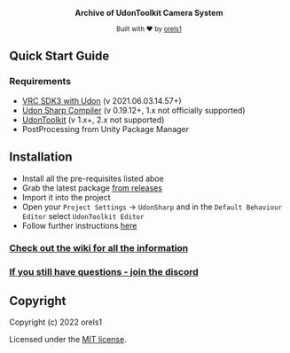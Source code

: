 <p align="center">
  <strong>Archive of UdonToolkit Camera System</strong>
</p>

<p align="center">
  <sub>Built with ❤︎ by
  <a href="https://twitter.com/orels1_">orels1</a>
</p>

## Quick Start Guide

### Requirements

- [VRC SDK3 with Udon](https://vrchat.com/home/download) (v 2021.06.03.14.57+)
- [Udon Sharp Compiler](https://github.com/Merlin-san/UdonSharp) (v 0.19.12+, 1.x not officially supported)
- [UdonToolkit](https://github.com/orels1/UdonToolkit) (v 1.x+, 2.x  not supported)
- PostProcessing from Unity Package Manager

## Installation

- Install all the pre-requisites listed aboe
- Grab the latest package [from releases](https://github.com/orels1/UTCameraSystem/releases)
- Import it into the project
- Open your `Project Settings` -> `UdonSharp` and in the `Default Behaviour Editor` select `UdonToolkit Editor`
- Follow further instructions [here](https://ut.orels.sh/systems/camera-system)

### [Check out the wiki for all the information](https://ut.orels.sh/v/v1.x/)

### [If you still have questions - join the discord](https://discord.com/invite/fR869XP)

## Copyright

Copyright (c) 2022 orels1

Licensed under the [MIT license](LICENSE).
